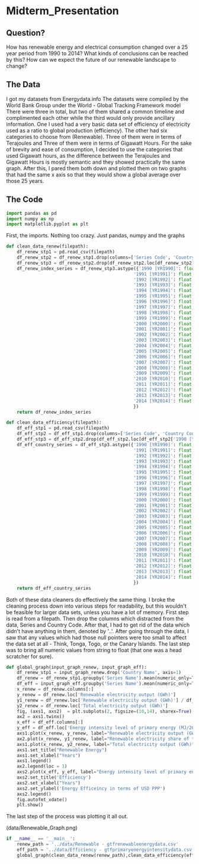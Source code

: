 # Midterm_Presentation

## Question?

How has renewable energy and electrical consumption changed over a 25 year period from 1990 to 2014? What kinds of conclusions can be reached by this? How can we expect the future of our renewable landscape to change?

## The Data

I got my datasets from Energydata.info
The datasets were compiled by the World Bank Group under the World - Global Tracking Framework model
There were three in total, but two of them shared a common timeline and complimented each other while the third would only provide ancillary information. One I used had a very basic data set of efficiency of electricity used as a ratio to global production (efficiency). The other had six categories to choose from (Renewable). Three of them were in terms of Terajoules and Three of them were in terms of Gigawatt Hours. For the sake of brevity and ease of consumption, I decided to use the categories that used Gigawatt hours, as the difference between the Terajoules and Gigawatt Hours is mostly semantic and they showed practically the same graph. After this, I pared them both down and plotted them on two graphs that had the same x axis so that they would show a global average over those 25 years.

## The Code
```python
import pandas as pd
import numpy as np
import matplotlib.pyplot as plt 
```

First, the imports. Nothing too crazy. Just pandas, numpy and the graphs

```python
def clean_data_renew(filepath):
    df_renew_stp1 = pd.read_csv(filepath)
    df_renew_stp2 = df_renew_stp1.drop(columns=['Series Code', 'Country Code'], axis=1)
    df_renew_stp3 = df_renew_stp2.drop(df_renew_stp2.loc[df_renew_stp2['1990 [YR1990]'] == '..'].index)
    df_renew_index_series = df_renew_stp3.astype({'1990 [YR1990]': float,
                                                '1991 [YR1991]': float,
                                                '1992 [YR1992]': float,
                                                '1993 [YR1993]': float,
                                                '1994 [YR1994]': float,
                                                '1995 [YR1995]': float,
                                                '1996 [YR1996]': float,
                                                '1997 [YR1997]': float,
                                                '1998 [YR1998]': float,
                                                '1999 [YR1999]': float,
                                                '2000 [YR2000]': float,
                                                '2001 [YR2001]': float,
                                                '2002 [YR2002]': float,
                                                '2003 [YR2003]': float,
                                                '2004 [YR2004]': float,
                                                '2005 [YR2005]': float,
                                                '2006 [YR2006]': float,
                                                '2007 [YR2007]': float,
                                                '2008 [YR2008]': float,
                                                '2009 [YR2009]': float,
                                                '2010 [YR2010]': float,
                                                '2011 [YR2011]': float,
                                                '2012 [YR2012]': float,
                                                '2013 [YR2013]': float,
                                                '2014 [YR2014]': float
                                                })
    return df_renew_index_series

def clean_data_efficiency(filepath):
    df_eff_stp1 = pd.read_csv(filepath)
    df_eff_stp2 = df_eff_stp1.drop(columns=['Series Code', 'Country Code'], axis=1)
    df_eff_stp3 = df_eff_stp2.drop(df_eff_stp2.loc[df_eff_stp2['1990 [YR1990]'] == '..'].index)
    df_eff_country_series = df_eff_stp3.astype({'1990 [YR1990]': float,
                                                '1991 [YR1991]': float,
                                                '1992 [YR1992]': float,
                                                '1993 [YR1993]': float,
                                                '1994 [YR1994]': float,
                                                '1995 [YR1995]': float,
                                                '1996 [YR1996]': float,
                                                '1997 [YR1997]': float,
                                                '1998 [YR1998]': float,
                                                '1999 [YR1999]': float,
                                                '2000 [YR2000]': float,
                                                '2001 [YR2001]': float,
                                                '2002 [YR2002]': float,
                                                '2003 [YR2003]': float,
                                                '2004 [YR2004]': float,
                                                '2005 [YR2005]': float,
                                                '2006 [YR2006]': float,
                                                '2007 [YR2007]': float,
                                                '2008 [YR2008]': float,
                                                '2009 [YR2009]': float,
                                                '2010 [YR2010]': float,
                                                '2011 [YR2011]': float,
                                                '2012 [YR2012]': float,
                                                '2013 [YR2013]': float,
                                                '2014 [YR2014]': float
                                                })
    return df_eff_country_series
```

Both of these data cleaners do effectively the same thing. I broke the cleaning process down into various steps for readability, but this wouldn't be feasible for larger data sets, unless you have a lot of memory. First step is read from a filepath. Then drop the columns which distracted from the data, Series and Country Code. After that, I had to get rid of the data which didn't have anything in them, denoted by '..'. After going through the data, I saw that any values which had those null pointers were too small to affect the data set at all - Think, Tonga, Togo, or the Canary Islands. The last step was to bring all numeric values from string to float (that one was a head scratcher for sure). 


```python
def global_graph(input_graph_renew, input_graph_eff):
    df_renew_stp1 = input_graph_renew.drop('Country Name', axis=1)
    df_renew = df_renew_stp1.groupby('Series Name').mean(numeric_only=True)
    df_eff = input_graph_eff.groupby('Series Name').mean(numeric_only=True)
    x_renew = df_renew.columns[:]
    y_renew = df_renew.loc['Renewable electricity output (GWh)']
    y1_renew = df_renew.loc['Renewable electricity output (GWh)'] / df_renew.loc['Total electricity output (GWh)'] 
    y2_renew = df_renew.loc['Total electricity output (GWh)']
    fig, (axs1, axs2)  = plt.subplots(2, figsize=(10,14), sharex=True)
    ax2 = axs1.twinx()
    x_eff = df_eff.columns[:]
    y_eff = df_eff.loc['Energy intensity level of primary energy (MJ/2011 USD PPP)']
    axs1.plot(x_renew, y_renew, label="Renewable electricity output (GWh)", color="blue", marker='.')
    ax2.plot(x_renew, y1_renew, label="Renewable electricity share of total electricity output (%)", color="purple", marker='.')
    axs1.plot(x_renew, y2_renew, label="Total electricity output (GWh)", color="red", marker='.')
    axs1.set_title("Renewable Energy")
    axs1.set_xlabel("Years")
    axs1.legend()
    ax2.legend(loc = 1)
    axs2.plot(x_eff, y_eff, label="Energy intensity level of primary energy (MJ/2011 USD PPP)", color="blue", marker='.')
    axs2.set_title('Efficiency')
    axs2.set_xlabel("Years")
    axs2.set_ylabel('Energy Efficeincy in terms of USD PPP')
    axs2.legend()
    fig.autofmt_xdate()
    plt.show()
```

The last step of the process was plotting it all out.


(data/Renewable_Graph.png)
```python
if __name__ == '__main__':
    renew_path = '../data/Renewable - gtfrenewableenergydata.csv'
    eff_path = '../data/Efficiency - gtfprimaryenergyintensitydata.csv'
    global_graph(clean_data_renew(renew_path),clean_data_efficiency(eff_path))